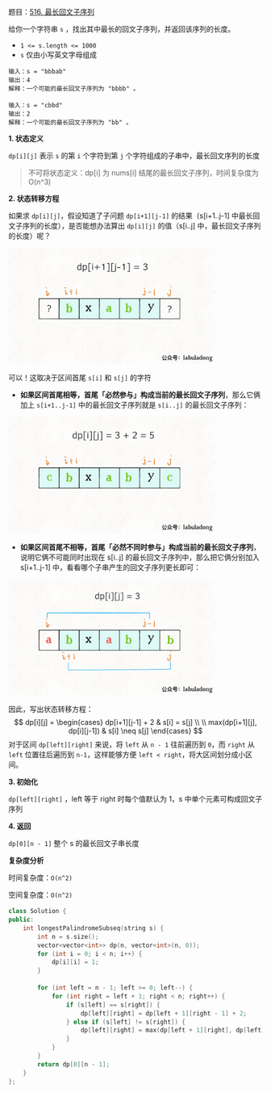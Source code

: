 题目：[516. 最长回文子序列](https://leetcode-cn.com/problems/longest-palindromic-subsequence/)

给你一个字符串 `s` ，找出其中最长的回文子序列，并返回该序列的长度。

- `1 <= s.length <= 1000`
- `s` 仅由小写英文字母组成

```
输入：s = "bbbab"
输出：4
解释：一个可能的最长回文子序列为 "bbbb" 。

输入：s = "cbbd"
输出：2
解释：一个可能的最长回文子序列为 "bb" 。
```

**1. 状态定义**

`dp[i][j]` 表示 `s` 的第 `i` 个字符到第 `j` 个字符组成的子串中，最长回文序列的长度

> 不可将状态定义：dp[i] 为 nums[i] 结尾的最长回文子序列，时间复杂度为 O(n^3)

**2. 状态转移方程**

如果求 `dp[i][j]`，假设知道了子问题 `dp[i+1][j-1]` 的结果（s[i+1..j-1] 中最长回文子序列的长度），是否能想办法算出 `dp[i][j]` 的值（s[i..j] 中，最长回文子序列的长度）呢？

<img src="../doc/516-1.png" alt="516-1" style="zoom:40%;" />

可以！这取决于区间首尾 `s[i]` 和 `s[j]` 的字符

- **如果区间首尾相等，首尾「必然参与」构成当前的最长回文子序列**，那么它俩加上 `s[i+1..j-1]` 中的最长回文子序列就是 `s[i..j]` 的最长回文子序列：

<img src="../doc/516-2.png" alt="516-2" style="zoom:40%;" />

- **如果区间首尾不相等，首尾「必然不同时参与」构成当前的最长回文子序列**，说明它俩不可能同时出现在 s[i..j] 的最长回文子序列中，那么把它俩分别加入 s[i+1..j-1] 中，看看哪个子串产生的回文子序列更长即可：

<img src="../doc/516-3.png" alt="516-3" style="zoom:40%;" />

因此，写出状态转移方程：
$$
dp[i][j] = 
\begin{cases}
dp[i+1][j-1] + 2 & s[i] = s[j] \\ \\
max(dp[i+1][j], dp[i][j-1]) & s[i] \neq s[j]
\end{cases}
$$
对于区间 `dp[left][right]` 来说，将 `left` 从 `n - 1` 往前遍历到 `0`，而 `right` 从 `left` 位置往后遍历到 `n-1`，这样能够方便 `left < right`，将大区间划分成小区间。

**3. 初始化**

`dp[left][right]` ，left 等于 right 时每个值默认为 1，s 中单个元素可构成回文子序列

**4. 返回**

`dp[0][n - 1]` 整个 s 的最长回文子串长度

**复杂度分析**

时间复杂度：`O(n^2)`

空间复杂度：`O(n^2)`

```c++
class Solution {
public:
    int longestPalindromeSubseq(string s) {
        int n = s.size();
        vector<vector<int>> dp(n, vector<int>(n, 0));
        for (int i = 0; i < n; i++) {
            dp[i][i] = 1;
        }

        for (int left = n - 1; left >= 0; left--) {
            for (int right = left + 1; right < n; right++) {
                if (s[left] == s[right]) {
                    dp[left][right] = dp[left + 1][right - 1] + 2;
                } else if (s[left] != s[right]) {
                    dp[left][right] = max(dp[left + 1][right], dp[left][right - 1]);
                }
            }
        }
        return dp[0][n - 1];
    }
};

```

